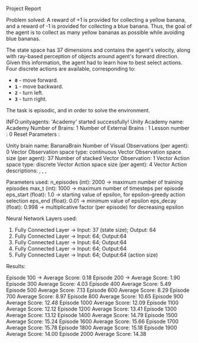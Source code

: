 Project Report

Problem solved:
A reward of +1 is provided for collecting a yellow banana, and a reward of -1 is provided for collecting a blue banana.  Thus, the goal of the agent is to collect as many yellow bananas as possible while avoiding blue bananas.  

The state space has 37 dimensions and contains the agent's velocity, along with ray-based perception of objects around agent's forward direction.  Given this information, the agent had to learn how to best select actions.  Four discrete actions are available, corresponding to:
- **`0`** - move forward.
- **`1`** - move backward.
- **`2`** - turn left.
- **`3`** - turn right.

The task is episodic, and in order to solve the environment.

INFO:unityagents:
'Academy' started successfully!
Unity Academy name: Academy
        Number of Brains: 1
        Number of External Brains : 1
        Lesson number : 0
        Reset Parameters :
		
Unity brain name: BananaBrain
        Number of Visual Observations (per agent): 0
        Vector Observation space type: continuous
        Vector Observation space size (per agent): 37
        Number of stacked Vector Observation: 1
        Vector Action space type: discrete
        Vector Action space size (per agent): 4
        Vector Action descriptions: , , , 

Parameters used:
        n_episodes (int): 2000 -> maximum number of training episodes
        max_t (int): 1000 -> maximum number of timesteps per episode
        eps_start (float): 1.0 -> starting value of epsilon, for epsilon-greedy action selection
        eps_end (float): 0.01 -> minimum value of epsilon
        eps_decay (float): 0.998 -> multiplicative factor (per episode) for decreasing epsilon

Neural Network Layers used:
1. Fully Connected Layer -> Input: 37 (state size); Output: 64
2. Fully Connected Layer -> Input: 64; Output:64
3. Fully Connected Layer -> Input: 64; Output:64
2. Fully Connected Layer -> Input: 64; Output:64
2. Fully Connected Layer -> Input: 64; Output:64 (action size)

Results:

Episode 100 -> Average Score: 0.18
Episode 200 -> Average Score: 1.90
Episode 300	Average Score: 4.03
Episode 400	Average Score: 5.49
Episode 500	Average Score: 7.13
Episode 600	Average Score: 8.29
Episode 700	Average Score: 8.97
Episode 800	Average Score: 10.65
Episode 900	Average Score: 12.48
Episode 1000	Average Score: 12.09
Episode 1100	Average Score: 12.12
Episode 1200	Average Score: 13.41
Episode 1300	Average Score: 13.12
Episode 1400	Average Score: 14.79
Episode 1500	Average Score: 15.24
Episode 1600	Average Score: 15.66
Episode 1700	Average Score: 15.78
Episode 1800	Average Score: 15.18
Episode 1900	Average Score: 14.00
Episode 2000	Average Score: 14.38





